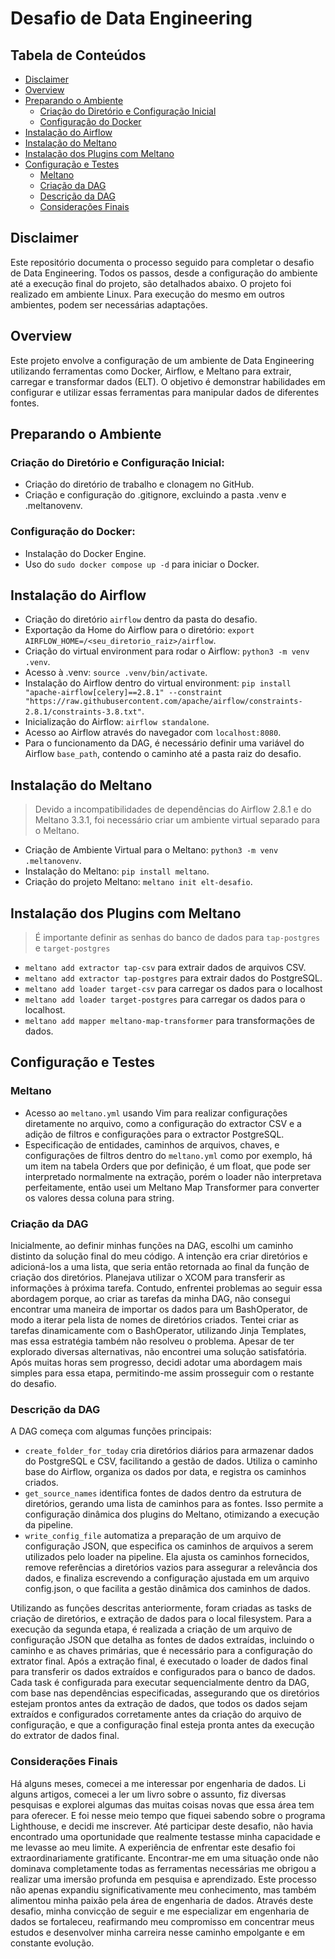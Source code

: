 # Desafio de Data Engineering
 
## Tabela de Conteúdos
- [Disclaimer](#disclaimer)
- [Overview](#overview)
- [Preparando o Ambiente](#preparando-o-ambiente)
  - [Criação do Diretório e Configuração Inicial](#criação-do-diretório-e-configuração-inicial)
  - [Configuração do Docker](#configuração-do-docker)
- [Instalação do Airflow](#instalação-do-airflow)
- [Instalação do Meltano](#instalação-do-meltano)
- [Instalação dos Plugins com Meltano](#instalação-dos-plugins-com-meltano)
- [Configuração e Testes](#configuração-e-testes)
  - [Meltano](#meltano)
  - [Criação da DAG](#criação-da-dag)
  - [Descrição da DAG](#descrição-da-dag)
  - [Considerações Finais](#considerações-finais)
 
## Disclaimer
Este repositório documenta o processo seguido para completar o desafio de Data Engineering. Todos os passos, desde a configuração do ambiente até a execução final do projeto, são detalhados abaixo.
O projeto foi realizado em ambiente Linux. Para execução do mesmo em outros ambientes, podem ser necessárias adaptações.
 
## Overview
Este projeto envolve a configuração de um ambiente de Data Engineering utilizando ferramentas como Docker, Airflow, e Meltano para extrair, carregar e transformar dados (ELT). O objetivo é demonstrar habilidades em configurar e utilizar essas ferramentas para manipular dados de diferentes fontes.
 
## Preparando o Ambiente
### Criação do Diretório e Configuração Inicial:
- Criação do diretório de trabalho e clonagem no GitHub.
- Criação e configuração do .gitignore, excluindo a pasta .venv e .meltanovenv.
 
### Configuração do Docker:
- Instalação do Docker Engine.
- Uso do `sudo docker compose up -d` para iniciar o Docker.
 
## Instalação do Airflow
- Criação do diretório `airflow` dentro da pasta do desafio.
- Exportação da Home do Airflow para o diretório: `export AIRFLOW_HOME=/<seu_diretorio_raiz>/airflow`.
- Criação do virtual environment para rodar o Airflow: `python3 -m venv .venv`.
- Acesso à .venv: `source .venv/bin/activate`.
- Instalação do Airflow dentro do virtual environment: `pip install "apache-airflow[celery]==2.8.1" --constraint "https://raw.githubusercontent.com/apache/airflow/constraints-2.8.1/constraints-3.8.txt"`.
- Inicialização do Airflow: `airflow standalone`.
- Acesso ao Airflow através do navegador com `localhost:8080`.
- Para o funcionamento da DAG, é necessário definir uma variável do Airflow `base_path`, contendo o caminho até a pasta raiz do desafio.
 
## Instalação do Meltano
> Devido a incompatibilidades de dependências do Airflow 2.8.1 e do Meltano 3.3.1, foi necessário criar um ambiente virtual separado para o Meltano.
- Criação de Ambiente Virtual para o Meltano: `python3 -m venv .meltanovenv`.
- Instalação do Meltano: `pip install meltano`.
- Criação do projeto Meltano: `meltano init elt-desafio`.
 
## Instalação dos Plugins com Meltano
> É importante definir as senhas do banco de dados para `tap-postgres` e `target-postgres`
- `meltano add extractor tap-csv` para extrair dados de arquivos CSV.
- `meltano add extractor tap-postgres` para extrair dados do PostgreSQL.
- `meltano add loader target-csv` para carregar os dados para o localhost
- `meltano add loader target-postgres` para carregar os dados para o localhost.
- `meltano add mapper meltano-map-transformer` para transformações de dados.
 
## Configuração e Testes

### Meltano
- Acesso ao `meltano.yml` usando Vim para realizar configurações diretamente no arquivo, como a configuração do extractor CSV e a adição de filtros e configurações para o extractor PostgreSQL.
- Especificação de entidades, caminhos de arquivos, chaves, e configurações de filtros dentro do `meltano.yml` como por exemplo, há um item na tabela Orders que por definição, é um float, que pode ser interpretado normalmente na extração, porém o loader não interpretava perfeitamente, então usei um Meltano Map Transformer para converter os valores dessa coluna para string.

### Criação da DAG
Inicialmente, ao definir minhas funções na DAG, escolhi um caminho distinto da solução final do meu código. A intenção era criar diretórios e adicioná-los a uma lista, que seria então retornada ao final da função de criação dos diretórios. Planejava utilizar o XCOM para transferir as informações à próxima tarefa. Contudo, enfrentei problemas ao seguir essa abordagem porque, ao criar as tarefas da minha DAG, não consegui encontrar uma maneira de importar os dados para um BashOperator, de modo a iterar pela lista de nomes de diretórios criados. Tentei criar as tarefas dinamicamente com o BashOperator, utilizando Jinja Templates, mas essa estratégia também não resolveu o problema. Apesar de ter explorado diversas alternativas, não encontrei uma solução satisfatória. Após muitas horas sem progresso, decidi adotar uma abordagem mais simples para essa etapa, permitindo-me assim prosseguir com o restante do desafio.

### Descrição da DAG
A DAG começa com algumas funções principais:
- `create_folder_for_today` cria diretórios diários para armazenar dados do PostgreSQL e CSV, facilitando a gestão de dados. Utiliza o caminho base do Airflow, organiza os dados por data, e registra os caminhos criados.
- `get_source_names` identifica fontes de dados dentro da estrutura de diretórios, gerando uma lista de caminhos para as fontes. Isso permite a configuração dinâmica dos plugins do Meltano, otimizando a execução da pipeline.
- `write_config_file` automatiza a preparação de um arquivo de configuração JSON, que especifica os caminhos de arquivos a serem utilizados pelo loader na pipeline. Ela ajusta os caminhos fornecidos, remove referências a diretórios vazios para assegurar a relevância dos dados, e finaliza escrevendo a configuração ajustada em um arquivo config.json, o que facilita a gestão dinâmica dos caminhos de dados.
  
Utilizando as funções descritas anteriormente, foram criadas as tasks de criação de diretórios, e extração de dados para o local filesystem. Para a execução da segunda etapa, é realizada a criação de um arquivo de configuração JSON que detalha as fontes de dados extraídas, incluindo o caminho e as chaves primárias, que é necessário para a configuração do extrator final. Após a extração final, é executado o loader de dados final para transferir os dados extraídos e configurados para o banco de dados. Cada task é configurada para executar sequencialmente dentro da DAG, com base nas dependências especificadas, assegurando que os diretórios estejam prontos antes da extração de dados, que todos os dados sejam extraídos e configurados corretamente antes da criação do arquivo de configuração, e que a configuração final esteja pronta antes da execução do extrator de dados final.


### Considerações Finais
Há alguns meses, comecei a me interessar por engenharia de dados. Li alguns artigos, comecei a ler um livro sobre o assunto, fiz diversas pesquisas e explorei algumas das muitas coisas novas que essa área tem para oferecer. E foi nesse meio tempo que fiquei sabendo sobre o programa Lighthouse, e decidi me inscrever. Até participar deste desafio, não havia encontrado uma oportunidade que realmente testasse minha capacidade e me levasse ao meu limite. A experiência de enfrentar este desafio foi extraordinariamente gratificante. Encontrar-me em uma situação onde não dominava completamente todas as ferramentas necessárias me obrigou a realizar uma imersão profunda em pesquisa e aprendizado. Este processo não apenas expandiu significativamente meu conhecimento, mas também alimentou minha paixão pela área de engenharia de dados. Através deste desafio, minha convicção de seguir e me especializar em engenharia de dados se fortaleceu, reafirmando meu compromisso em concentrar meus estudos e desenvolver minha carreira nesse caminho empolgante e em constante evolução.
